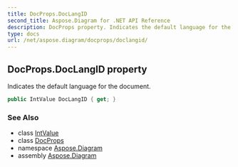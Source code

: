 ```yaml
---
title: DocProps.DocLangID
second_title: Aspose.Diagram for .NET API Reference
description: DocProps property. Indicates the default language for the document
type: docs
url: /net/aspose.diagram/docprops/doclangid/
---
```

## DocProps.DocLangID property

Indicates the default language for the document.

```csharp
public IntValue DocLangID { get; }
```

### See Also

* class [IntValue](../../intvalue/)
* class [DocProps](../)
* namespace [Aspose.Diagram](../../docprops/)
* assembly [Aspose.Diagram](../../../)


